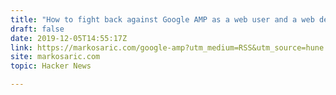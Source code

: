 ```yaml
---
title: "How to fight back against Google AMP as a web user and a web developer"
draft: false
date: 2019-12-05T14:55:17Z
link: https://markosaric.com/google-amp?utm_medium=RSS&utm_source=hune
site: markosaric.com
topic: Hacker News  

---
```

